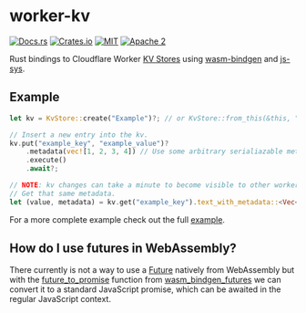# worker-kv

[![Docs.rs][docs-badge]][docs-url]
[![Crates.io][crates-badge]][crates-url]
[![MIT][mit-license-badge]][mit-license-url]
[![Apache 2][apache-license-badge]][apache-license-url]

[crates-badge]: https://img.shields.io/crates/v/worker-kv.svg
[crates-url]: https://crates.io/crates/worker-kv
[mit-license-badge]: https://img.shields.io/badge/license-MIT-blue.svg
[apache-license-badge]: https://img.shields.io/badge/license-Apache2-blue.svg
[mit-license-url]: https://github.com/zebp/worker-kv/blob/master/LICENSE-MIT
[apache-license-url]: https://github.com/zebp/worker-kv/blob/master/LICENSE-APACHE
[docs-badge]: https://img.shields.io/badge/docs.rs-rustdoc-green
[docs-url]: https://docs.rs/worker-kv/

Rust bindings to Cloudflare Worker [KV Stores](https://developers.cloudflare.com/workers/runtime-apis/kv) using [wasm-bindgen](https://docs.rs/wasm-bindgen) and [js-sys](https://docs.rs/js-sys).

## Example

```rust
let kv = KvStore::create("Example")?; // or KvStore::from_this(&this, "Example") if using modules format Workers

// Insert a new entry into the kv.
kv.put("example_key", "example_value")?
    .metadata(vec![1, 2, 3, 4]) // Use some arbitrary serialiazable metadata
    .execute()
    .await?;

// NOTE: kv changes can take a minute to become visible to other workers.
// Get that same metadata.
let (value, metadata) = kv.get("example_key").text_with_metadata::<Vec<usize>>().await?;
```

For a more complete example check out the full [example](example).

## How do I use futures in WebAssembly?

There currently is not a way to use a [Future](https://doc.rust-lang.org/stable/std/future/trait.Future.html) natively from WebAssembly but with the [future_to_promise](https://docs.rs/wasm-bindgen-futures/0.4.22/wasm_bindgen_futures/fn.future_to_promise.html) function from [wasm_bindgen_futures](https://docs.rs/wasm_bindgen_futures) we can convert it to a standard JavaScript promise, which can be awaited in the regular JavaScript context.
